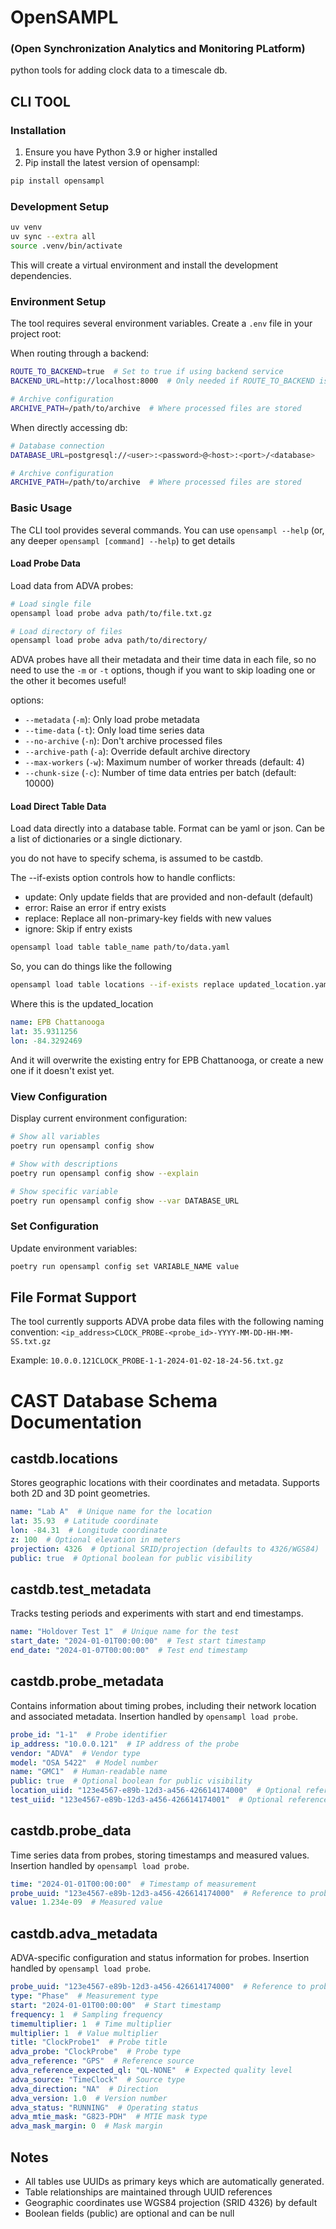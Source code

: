 # OpenSAMPL

### (**O**pen **S**ynchronization **A**nalytics and **M**onitoring **PL**atform)

python tools for adding clock data to a timescale db. 

## CLI TOOL

### Installation

1. Ensure you have Python 3.9 or higher installed
2. Pip install the latest version of opensampl: 
```bash
pip install opensampl
```

### Development Setup
```bash
uv venv
uv sync --extra all
source .venv/bin/activate
```
This will create a virtual environment and install the development dependencies.

### Environment Setup

The tool requires several environment variables. Create a `.env` file in your project root:

When routing through a backend:
```bash
ROUTE_TO_BACKEND=true  # Set to true if using backend service
BACKEND_URL=http://localhost:8000  # Only needed if ROUTE_TO_BACKEND is true

# Archive configuration
ARCHIVE_PATH=/path/to/archive  # Where processed files are stored
```
When directly accessing db: 
```bash
# Database connection
DATABASE_URL=postgresql://<user>:<password>@<host>:<port>/<database>

# Archive configuration
ARCHIVE_PATH=/path/to/archive  # Where processed files are stored
```

### Basic Usage

The CLI tool provides several commands. You can use `opensampl --help` (or, any deeper `opensampl [command] --help`) to get details

#### Load Probe Data

Load data from ADVA probes:

```bash
# Load single file
opensampl load probe adva path/to/file.txt.gz

# Load directory of files
opensampl load probe adva path/to/directory/
```
ADVA probes have all their metadata and their time data in each file, so no need to use the `-m` or `-t` options, though if you want to skip loading one or the other it becomes useful! 

options:
- `--metadata` (`-m`): Only load probe metadata
- `--time-data` (`-t`): Only load time series data
- `--no-archive` (`-n`): Don't archive processed files
- `--archive-path` (`-a`): Override default archive directory
- `--max-workers` (`-w`): Maximum number of worker threads (default: 4)
- `--chunk-size` (`-c`): Number of time data entries per batch (default: 10000)

#### Load Direct Table Data

Load data directly into a database table. Format can be yaml or json. Can be a list of dictionaries or a single dictionary.

you do not have to specify schema, is assumed to be castdb. 

The --if-exists option controls how to handle conflicts:
  - update: Only update fields that are provided and non-default (default)
  - error: Raise an error if entry exists
  - replace: Replace all non-primary-key fields with new values
  - ignore: Skip if entry exists

```bash
opensampl load table table_name path/to/data.yaml
```

So, you can do things like the following  
```bash
opensampl load table locations --if-exists replace updated_location.yaml
```
Where this is the updated_location
```yaml
name: EPB Chattanooga
lat: 35.9311256
lon: -84.3292469
```
And it will overwrite the existing entry for EPB Chattanooga, or create a new one if it doesn't exist yet.


### View Configuration

Display current environment configuration:

```bash
# Show all variables
poetry run opensampl config show

# Show with descriptions
poetry run opensampl config show --explain

# Show specific variable
poetry run opensampl config show --var DATABASE_URL
```

### Set Configuration

Update environment variables:

```bash
poetry run opensampl config set VARIABLE_NAME value
```

## File Format Support

The tool currently supports ADVA probe data files with the following naming convention:
`<ip_address>CLOCK_PROBE-<probe_id>-YYYY-MM-DD-HH-MM-SS.txt.gz`

Example: `10.0.0.121CLOCK_PROBE-1-1-2024-01-02-18-24-56.txt.gz`

# CAST Database Schema Documentation

## castdb.locations
Stores geographic locations with their coordinates and metadata. Supports both 2D and 3D point geometries.

```yaml
name: "Lab A"  # Unique name for the location
lat: 35.93  # Latitude coordinate
lon: -84.31  # Longitude coordinate
z: 100  # Optional elevation in meters
projection: 4326  # Optional SRID/projection (defaults to 4326/WGS84)
public: true  # Optional boolean for public visibility
```

## castdb.test_metadata
Tracks testing periods and experiments with start and end timestamps.

```yaml
name: "Holdover Test 1"  # Unique name for the test
start_date: "2024-01-01T00:00:00"  # Test start timestamp
end_date: "2024-01-07T00:00:00"  # Test end timestamp
```

## castdb.probe_metadata
Contains information about timing probes, including their network location and associated metadata. Insertion handled by `opensampl load probe`.

```yaml
probe_id: "1-1"  # Probe identifier
ip_address: "10.0.0.121"  # IP address of the probe
vendor: "ADVA"  # Vendor type
model: "OSA 5422"  # Model number
name: "GMC1"  # Human-readable name
public: true  # Optional boolean for public visibility
location_uiid: "123e4567-e89b-12d3-a456-426614174000"  # Optional reference to location
test_uiid: "123e4567-e89b-12d3-a456-426614174001"  # Optional reference to test
```

## castdb.probe_data
Time series data from probes, storing timestamps and measured values. Insertion handled by `opensampl load probe`.
```yaml
time: "2024-01-01T00:00:00"  # Timestamp of measurement
probe_uuid: "123e4567-e89b-12d3-a456-426614174000"  # Reference to probe
value: 1.234e-09  # Measured value
```

## castdb.adva_metadata
ADVA-specific configuration and status information for probes. Insertion handled by `opensampl load probe`.

```yaml
probe_uuid: "123e4567-e89b-12d3-a456-426614174000"  # Reference to probe
type: "Phase"  # Measurement type
start: "2024-01-01T00:00:00"  # Start timestamp
frequency: 1  # Sampling frequency
timemultiplier: 1  # Time multiplier
multiplier: 1  # Value multiplier
title: "ClockProbe1"  # Probe title
adva_probe: "ClockProbe"  # Probe type
adva_reference: "GPS"  # Reference source
adva_reference_expected_ql: "QL-NONE"  # Expected quality level
adva_source: "TimeClock"  # Source type
adva_direction: "NA"  # Direction
adva_version: 1.0  # Version number
adva_status: "RUNNING"  # Operating status
adva_mtie_mask: "G823-PDH"  # MTIE mask type
adva_mask_margin: 0  # Mask margin
```

## Notes

- All tables use UUIDs as primary keys which are automatically generated.
- Table relationships are maintained through UUID references
- Geographic coordinates use WGS84 projection (SRID 4326) by default
- Boolean fields (public) are optional and can be null

